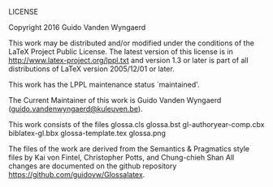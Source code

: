 LICENSE

Copyright 2016 Guido Vanden Wyngaerd

This work may be distributed and/or modified under the
conditions of the LaTeX Project Public License.
The latest version of this license is in
   http://www.latex-project.org/lppl.txt
and version 1.3 or later is part of all distributions of LaTeX
version 2005/12/01 or later.

This work has the LPPL maintenance status `maintained'.
 
The Current Maintainer of this work is 
Guido Vanden Wyngaerd (guido.vandenwyngaerd@kuleuven.be).

This work consists of the files 
 glossa.cls
 glossa.bst
 gl-authoryear-comp.cbx
 biblatex-gl.bbx
 glossa-template.tex
 glossa.png

The files of the work are derived from the Semantics & Pragmatics style files
by Kai von Fintel, Christopher Potts, and Chung-chieh Shan
All changes are documented on the github repository 
https://github.com/guidovw/Glossalatex.
